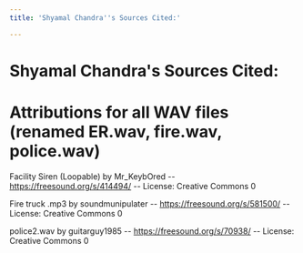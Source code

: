 ```yaml
---
title: 'Shyamal Chandra''s Sources Cited:'

---
```


# Shyamal Chandra's Sources Cited:

# Attributions for all WAV files (renamed ER.wav, fire.wav, police.wav)

Facility Siren (Loopable) by Mr_KeybOred -- https://freesound.org/s/414494/ -- License: Creative Commons 0

Fire truck .mp3 by soundmunipulater -- https://freesound.org/s/581500/ -- License: Creative Commons 0

police2.wav by guitarguy1985 -- https://freesound.org/s/70938/ -- License: Creative Commons 0

